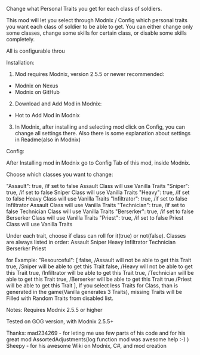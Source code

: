 
Change what Personal Traits you get for each class of soldiers.

This mod will let you select through Modnix / Config which personal traits you want each class of soldier to be able to get. You can either change only some classes, change some skills for certain class, or disable some skills completely.

All is configurable throu


Installation:
1. Mod requires Modnix, version 2.5.5 or newer recommended:
 - Modnix on Nexus﻿
 - Modnix on GitHub

2. Download and Add Mod in Modnix:
 - Hot to Add Mod in Modnix﻿

3. In Modnix, after installing and selecting mod click on Config, you can change all settings there. Also there is some explanation about settings in Readme(also in Modnix)

Config:

After Installing mod in Modnix go to Config Tab of this mod, inside Modnix.

Choose which classes you want to change:

  "Assault": true, /if set to false Assault Class will use Vanilla Traits
  "Sniper": true, /if set to false Sniper Class will use Vanilla Traits
  "Heavy": true, /if set to false Heavy Class will use Vanilla Traits
  "Infiltrator": true, /if set to false Infiltrator Assault Class will use Vanilla Traits
  "Technician": true, /if set to false Technician Class will use Vanilla Traits
  "Berserker": true, /if set to false Berserker Class will use Vanilla Traits
  "Priest": true, /if set to false Priest Class will use Vanilla Traits

  Under each trait, choose if class can roll for it(true) or not(false). Classes are always listed in order:
Assault
Sniper
Heavy
Infiltrator
Technician
Berserker
Priest

for Example:
  "Resourceful": [
    false,   /Assault will not be able to get this Trait
    true,    /Sniper will be able to get this Trait
    false,    /Heavy will not be able to get this Trait
    true,   /Infiltrator  will be able to get this Trait
    true,   /Technician  will be able to get this Trait
    true,   /Berserker  will be able to get this Trait
    true   /Priest  will be able to get this Trait
  ],
  If you select less Traits for Class, than is generated in the game(Vanilla generates 3 Traits), missing Traits will be Filled with Random Traits from disabled list.

Notes:
Requires Modnix 2.5.5 or higher

Tested on GOG version, with Modnix 2.5.5+

Thanks:
mad234269 - for leting me use few parts of his code and for his great mod AssortedAdjustments(log function mod was awesome help :-) )
Sheepy - for his awesome Wiki on Modnix, C#, and mod creation
